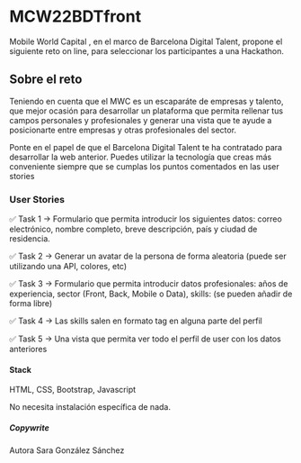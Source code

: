 # MCW22BDTfront

Mobile World Capital , en el marco de Barcelona Digital Talent, propone el siguiente reto on line, para seleccionar los participantes a una Hackathon.

## Sobre el reto

Teniendo en cuenta que el MWC es un escaparáte de empresas y talento, que mejor ocasión para desarrollar un plataforma que permita rellenar tus campos personales y profesionales y generar una vista que te ayude a posicionarte entre empresas y otras profesionales del sector.

Ponte en el papel de que el Barcelona Digital Talent te ha contratado para desarrollar la web anterior. Puedes utilizar la tecnología que creas más conveniente siempre que se cumplas los puntos comentados en las user stories

### User Stories

✅ Task 1 → Formulario que permita introducir los siguientes datos: correo electrónico, nombre completo, breve descripción, país y ciudad de residencia.

✅ Task 2 → Generar un avatar de la persona de forma aleatoria (puede ser utilizando una API, colores, etc)

✅ Task 3 → Formulario que permita introducir datos profesionales: años de experiencia, sector (Front, Back, Mobile o Data), skills: (se pueden añadir de forma libre)

✅ Task 4 → Las skills salen en formato tag en alguna parte del perfil

✅ Task 5 → Una vista que permita ver todo el perfil de user con los datos anteriores

#### Stack

HTML, CSS, Bootstrap, Javascript

No necesita instalación específica de nada.

##### Copywrite

Autora Sara González Sánchez